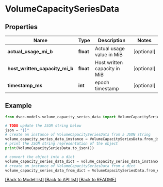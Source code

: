 # VolumeCapacitySeriesData


## Properties

Name | Type | Description | Notes
------------ | ------------- | ------------- | -------------
**actual_usage_mi_b** | **float** | Actual usage value in MiB | [optional] 
**host_written_capacity_mi_b** | **float** | Host written capacity in MiB | [optional] 
**timestamp_ms** | **int** | epoch timestamp | [optional] 

## Example

```python
from dscc.models.volume_capacity_series_data import VolumeCapacitySeriesData

# TODO update the JSON string below
json = "{}"
# create an instance of VolumeCapacitySeriesData from a JSON string
volume_capacity_series_data_instance = VolumeCapacitySeriesData.from_json(json)
# print the JSON string representation of the object
print(VolumeCapacitySeriesData.to_json())

# convert the object into a dict
volume_capacity_series_data_dict = volume_capacity_series_data_instance.to_dict()
# create an instance of VolumeCapacitySeriesData from a dict
volume_capacity_series_data_from_dict = VolumeCapacitySeriesData.from_dict(volume_capacity_series_data_dict)
```
[[Back to Model list]](../README.md#documentation-for-models) [[Back to API list]](../README.md#documentation-for-api-endpoints) [[Back to README]](../README.md)


